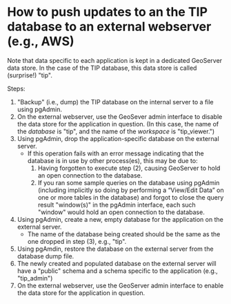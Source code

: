 How to push updates to an the TIP database to an external webserver (e.g., AWS)
===============================================================================

Note that data specific to each application is kept in a dedicated GeoServer data store. 
In the case of the TIP database, this data store is called (surprise!) "tip".

Steps:
1.	"Backup" (i.e., dump) the TIP database on the internal server to a file using pgAdmin.
2.	On the external webserver, use the GeoSever admin interface to disable the data store for the application in question. (In this case, the name of the _database_ is "tip", and the name of the _workspace_ is "tip_viewer.")
3.	Using pgAdmin, drop the application-specific database on the external server.
    *	If this operation fails with an error message indicating that the database is in use by other process(es), this may be due to:
        1.	Having forgotten to execute step (2), causing GeoServer to hold an open connection to the database.
        2.	If you ran some sample queries on the database using pgAdmin (including implicitly so doing by performing a “View/Edit Data” on one or more tables in the database) and forgot to close the query result "window(s)" in the pgAdmin interface, each such "window" would hold an open connection to the database.
4.	Using pgAdmin, create a new, empty database for the application on the external server.
    * The name of the database being created should be the same as the one dropped in step (3), e.g., "tip".
5.	Using pgAmdin, restore the database on the external server from the database dump file.
6.	The newly created and populated database on the external server will have a "public" schema and a schema specific to the application (e.g., "tip_admin")
7.	On the external webserver, use the GeoServer admin interface to enable the data store for the application in question.
